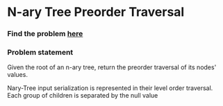 # N-ary Tree Preorder Traversal

### Find the problem [here](https://leetcode.com/problems/n-ary-tree-preorder-traversal/) 

### Problem statement
Given the root of an n-ary tree, return the preorder traversal of its nodes' values.

Nary-Tree input serialization is represented in their level order traversal. Each group of children is separated by the null value